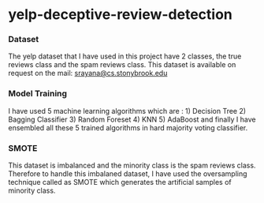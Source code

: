 # yelp-deceptive-review-detection

### Dataset

The yelp dataset that I have used in this project have 2 classes, the true reviews class and the spam reviews class. This dataset is available on request on the mail: srayana@cs.stonybrook.edu


### Model Training

I have used 5 machine learning algorithms which are : 1) Decision Tree 2) Bagging Classifier 3) Random Foreset 4) KNN 5) AdaBoost
and finally I have ensembled all these 5 trained algorithms in hard majority voting classifier. 

### SMOTE

This dataset is imbalanced and the minority class is the spam reviews class. Therefore to handle this imbalaned dataset, I have used the oversampling technique called as SMOTE which generates the artificial samples of minority class.
